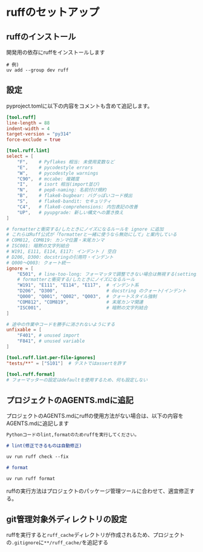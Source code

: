 # ruffのセットアップ

## ruffのインストール

開発用の依存にruffをインストールします

```shell
# 例)
uv add --group dev ruff
```

## 設定

pyproject.tomlに以下の内容をコメントも含めて追記します。

```toml
[tool.ruff]
line-length = 88
indent-width = 4
target-version = "py314"
force-exclude = true

[tool.ruff.lint]
select = [
    "F",    # Pyflakes 相当: 未使用変数など
    "E",    # pycodestyle errors
    "W",    # pycodestyle warnings
    "C90",  # mccabe: 複雑度
    "I",    # isort 相当(import並び)
    "N",    # pep8-naming: 名前付け規約
    "B",    # flake8-bugbear: バグっぽいコード検出
    "S",    # flake8-bandit: セキュリティ
    "C4",   # flake8-comprehensions: 内包表記の改善
    "UP",   # pyupgrade: 新しい構文への置き換え
]

# formatterと衝突する/したときにノイズになるルールを ignore に追加
# これらはRuff公式が「formatterと一緒に使うなら無効にして」と案内している
# COM812, COM819: カンマ位置・末尾カンマ
# ISC001: 暗黙の文字列結合
# W191, E111, E114, E117: インデント / 空白
# D206, D300: docstringの引用符・インデント
# Q000〜Q003: クォート統一
ignore = [
    "E501", # line-too-long: フォーマッタで調整できない場合は無視する(settingsやURLなど)
    # formatterと衝突する/したときにノイズになるルール
    "W191", "E111", "E114", "E117",  # インデント系
    "D206", "D300",                  # docstring のクォート/インデント
    "Q000", "Q001", "Q002", "Q003",  # クォートスタイル強制
    "COM812", "COM819",              # 末尾カンマ関連
    "ISC001",                        # 暗黙の文字列結合
]

# 途中の作業中コードを勝手に消されないようにする
unfixable = [
    "F401", # unused import
    "F841", # unused variable
]

[tool.ruff.lint.per-file-ignores]
"tests/**" = ["S101"]  # テストではassertを許す

[tool.ruff.format]
# フォーマッターの設定はdefaultを使用するため、何も設定しない
```

## プロジェクトのAGENTS.mdに追記

プロジェクトのAGENTS.mdにruffの使用方法がない場合は、以下の内容をAGENTS.mdに追記します

```markdown
Pythonコードのlint,formatのためruffを実行してください。

# lint(修正できるものは自動修正)

uv run ruff check --fix

# format

uv run ruff format
```

ruffの実行方法はプロジェクトのパッケージ管理ツールに合わせて、適宜修正する。

## git管理対象外ディレクトリの設定

ruffを実行すると`ruff_cache`ディレクトリが作成されるため、プロジェクトの`.gitignore`に`**/ruff_cache/`を追記する

